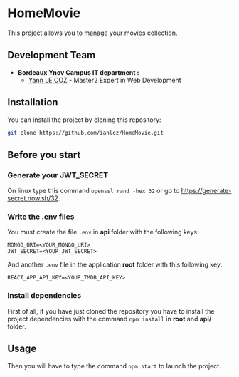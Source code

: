 # HomeMovie

This project allows you to manage your movies collection.

## Development Team

- **Bordeaux Ynov Campus IT department :**
  - [Yann LE COZ](https://github.com/ianlcz) - Master2 Expert in Web Development

## Installation

You can install the project by cloning this repository:

```sh
git clone https://github.com/ianlcz/HomeMovie.git
```

## Before you start

### Generate your JWT_SECRET

On linux type this command `openssl rand -hex 32` or go to https://generate-secret.now.sh/32.

### Write the .env files

You must create the file `.env` in **api** folder with the following keys:

```
MONGO_URI=<YOUR_MONGO_URI>
JWT_SECRET=<YOUR_JWT_SECRET>
```

And another `.env` file in the application **root** folder with this following key:

```
REACT_APP_API_KEY=<YOUR_TMDB_API_KEY>
```

### Install dependencies

First of all, if you have just cloned the repository you have to install the project dependencies with the command `npm install` in **root** and **api/** folder.

## Usage

Then you will have to type the command `npm start` to launch the project.

